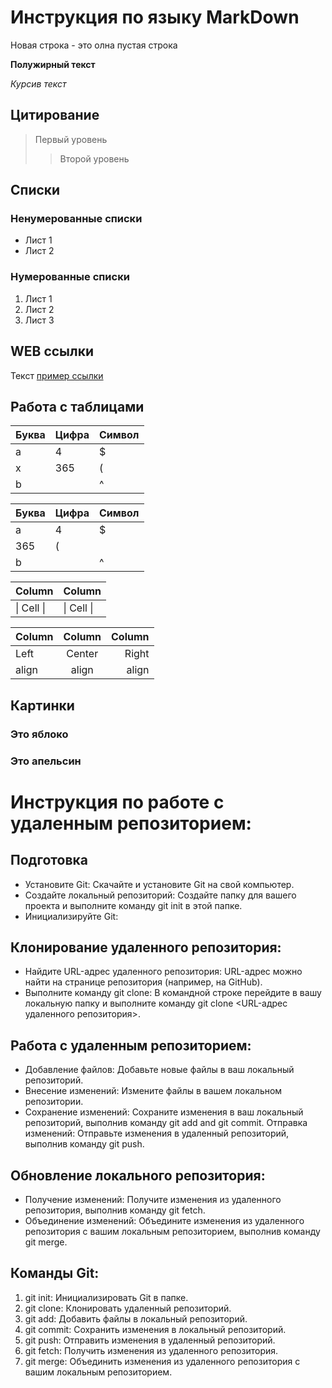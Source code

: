 # Инструкция по языку MarkDown

Новая строка - это олна пустая строка

**Полужирный текст**

*Курсив текст*

## Цитирование
> Первый уровень
>> Второй уровень

## Списки
### Ненумерованные списки
* Лист 1
* Лист 2
### Нумерованные списки
1. Лист 1
2. Лист 2
3. Лист 3

## WEB ссылки
Текст [пример ссылки](http.example.com "Всплывающая подсказка")

## Работа с таблицами

Буква | Цифра | Символ
------ | ------|----------
a      | 4     | $
x      | 365    | (
b      |       | ^  

Буква|Цифра|Символ
---|---|---
a|4|$
 |365|(
b| |^  

Column | Column
------ | ------
\| Cell \|| \| Cell \|  


Column | Column | Column
:----- | :----: | -----:
Left   | Center | Right
align  | align  | align

## Картинки

### Это яблоко

### Это апельсин

# Инструкция по работе с удаленным репозиторием:

## Подготовка

* Установите Git: Скачайте и установите Git на свой компьютер.
* Создайте локальный репозиторий: Создайте папку для вашего проекта и выполните команду git init в этой папке.
* Инициализируйте Git:

##  Клонирование удаленного репозитория:

* Найдите URL-адрес удаленного репозитория: URL-адрес можно найти на странице репозитория (например, на GitHub).
* Выполните команду git clone: В командной строке перейдите в вашу локальную папку и выполните команду git clone <URL-адрес удаленного репозитория>.

## Работа с удаленным репозиторием:

* Добавление файлов: Добавьте новые файлы в ваш локальный репозиторий.
* Внесение изменений: Измените файлы в вашем локальном репозитории.
* Сохранение изменений: Сохраните изменения в ваш локальный репозиторий, выполнив команду git add and git commit.
Отправка изменений: Отправьте изменения в удаленный репозиторий, выполнив команду git push.

## Обновление локального репозитория:

* Получение изменений: Получите изменения из удаленного репозитория, выполнив команду git fetch.
* Объединение изменений: Объедините изменения из удаленного репозитория с вашим локальным репозиторием, выполнив команду git merge.

## Команды Git:
1. git init: Инициализировать Git в папке.
2. git clone: Клонировать удаленный репозиторий.
3. git add: Добавить файлы в локальный репозиторий.
4. git commit: Сохранить изменения в локальный репозиторий.
5. git push: Отправить изменения в удаленный репозиторий.
6. git fetch: Получить изменения из удаленного репозитория.
7. git merge: Объединить изменения из удаленного репозитория с вашим локальным репозиторием.